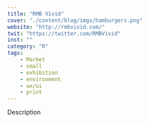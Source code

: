 ```yaml
---
title: "RMB Vivid"
cover: "./content/blog/imgs/hamburgers.png"
website: "http://rmbvivid.com/"
twit: "https://twitter.com/RMBVivid"
inst: ""
category: "R"
tags:
    - Market
    - small
    - exhibition
    - environment
    - ux/ui
    - print
---
```


Description
